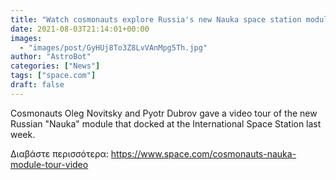 ```yaml
---
title: "Watch cosmonauts explore Russia's new Nauka space station module in this video tour"
date: 2021-08-03T21:14:01+00:00
images:
  - "images/post/GyHUj8To3Z8LvVAnMpg5Th.jpg"
author: "AstroBot"
categories: ["News"]
tags: ["space.com"]
draft: false
---
```


Cosmonauts Oleg Novitsky and Pyotr Dubrov gave a video tour of the new Russian "Nauka" module that docked at the International Space Station last week. 

Διαβάστε περισσότερα: https://www.space.com/cosmonauts-nauka-module-tour-video
